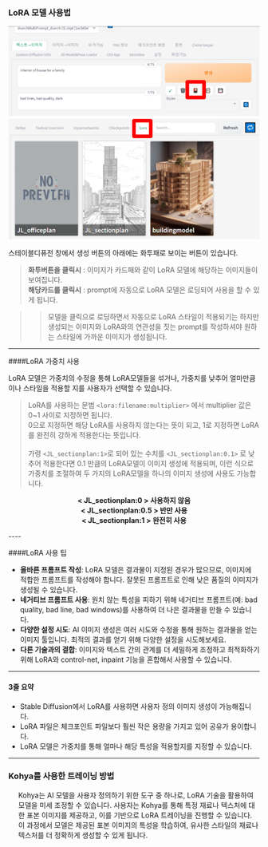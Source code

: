 ### LoRA 모델 사용법
<p align="center">
  <img src="../../img/lora5.png" alt="Generative AI in Architecture" width= "600px">
</p>


스테이블디퓨전 창에서 생성 버튼의 아래에는 화투패로 보이는 버튼이 있습니다. 
> **화투버튼을 클릭시** : 이미지가 카드패와 같이 LoRA 모델에 해당하는 이미지들이 보여집니다. <br>
> **해당카드를 클릭시** : prompt에 자동으로 LoRA 모델은 로딩되어 사용을 할 수 있게 됩니다.

>>모델을 클릭으로 로딩하면서 자동으로 LoRA 스타일이 적용되기는 하지만<br> 생성되는 이미지와 LoRA와의 연관성을 짓는 prompt를 작성하셔야 원하는 스타일에 가까운 이미지가 생성됩니다. 

----

####LoRA 가중치 사용

 LoRA 모델은 가중치의 수정을 통해 LoRA모델들을 섞거나, 가중치를 낮추어 얼마만큼이나 스타일을 적용할 지를 사용자가 선택할 수 있습니다.<br>

 >LoRA를 사용하는 문법 `<lora:filename:multiplier>` 에서 multiplier 값은 0~1 사이로 지정하면 됩니다.
 <br> 0으로 지정하면 해당 LoRA를 사용하지 않는다는 뜻이 되고, 1로 지정하면 LoRA를 완전히 강하게 적용한다는 뜻입니다.
 <br><br> 가령 `<JL_sectionplan:1>`로 되어 있는 수치를 `<JL_sectionplan:0.1>` 로 낮추어 적용한다면 0.1 만큼의 LoRA모델이 이미지 생성에 적용되며, 이런 식으로 가중치를 조절하여 두 가지의 LoRA모델을 하나의 이미지 생성에 사용도 가능합니다.

<p align="center"> 
<b>< JL_sectionplan:0 > 사용하지 않음</b><br>
<b>< JL_sectionplan:0.5 > 반만 사용</b><br>
<b>< JL_sectionplan:1 > 완전히 사용</b></p>
</p>
----


####LoRA 사용 팁
- **올바른 프롬프트 작성**: LoRA 모델은 결과물이 지정된 경우가 많으므로, 이미지에 적합한 프롬프트를 작성해야 합니다. 잘못된 프롬프트로 인해 낮은 품질의 이미지가 생성될 수 있습니다.
- **네거티브 프롬프트 사용**: 원치 않는 특성을 피하기 위해 네거티브 프롬프트(예: bad quality, bad line, bad windows)를 사용하여 더 나은 결과물을 만들 수 있습니다.
- **다양한 설정 시도**: AI 이미지 생성은 여러 시도와 수정을 통해 원하는 결과물을 얻는 이미지 툴입니다. 최적의 결과를 얻기 위해 다양한 설정을 시도해보세요.
- **다른 기술과의 결합**: 이미지와 텍스트 간의 관계를 더 세밀하게 조정하고 최적화하기 위해 LoRA와 control-net, inpaint 기능을 혼합해서 사용할 수 있습니다.
----
#### 3줄 요약
- Stable Diffusion에서 LoRA를 사용하면 사용자 정의 이미지 생성이 가능해집니다.
- LoRA 파일은 체크포인트 파일보다 훨씬 작은 용량을 가지고 있어 공유가 용이합니다.
- LoRA 모델은 가중치를 통해 얼마나 해당 특성을 적용할지를 지정할 수 있습니다.
----
### Kohya를 사용한 트레이닝 방법
<p style="margin-left: 20px;">
 Kohya는 AI 모델을 사용자 정의하기 위한 도구 중 하나로, LoRA 기술을 활용하여 모델을 미세 조정할 수 있습니다.
 사용자는 Kohya를 통해 특정 재료나 텍스처에 대한 표본 이미지를 제공하고, 이를 기반으로 LoRA 트레이닝을 진행할 수 있습니다. 이 과정에서 모델은 제공된 표본 이미지의 특성을 학습하여, 유사한 스타일의 재료나 텍스처를 더 정확하게 생성할 수 있게 됩니다.
</p>
